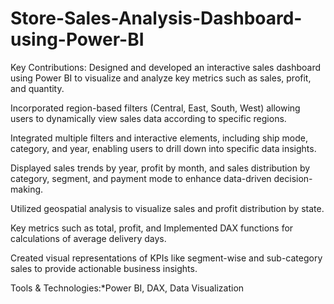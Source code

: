 # Store-Sales-Analysis-Dashboard-using-Power-BI

Key Contributions:
Designed and developed an interactive sales dashboard using Power BI to visualize and analyze key metrics such as sales, profit, and quantity.
 
Incorporated region-based filters (Central, East, South, West) allowing users to dynamically view sales data according to specific regions.

Integrated multiple filters and interactive elements, including ship mode, category, and year, enabling users to drill down into specific data insights.
 
Displayed sales trends by year, profit by month, and sales distribution by category, segment, and payment mode to enhance data-driven decision-making.
 
Utilized geospatial analysis to visualize sales and profit distribution by state.
 
 Key metrics such as total, profit, and  Implemented DAX functions for calculations of average delivery days.
 
Created visual representations of KPIs like segment-wise and sub-category sales to provide actionable business insights.

Tools & Technologies:*Power BI, DAX, Data Visualization
